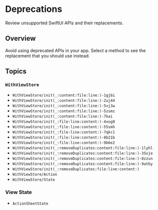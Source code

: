 # Deprecations

Review unsupported SwiftUI APIs and their replacements.

## Overview

Avoid using deprecated APIs in your app. Select a method to see the replacement that you should use instead.

## Topics

### `WithViewStore`

- ``WithViewStore/init(_:content:file:line:)-1gjbi``
- ``WithViewStore/init(_:content:file:line:)-2uj44``
- ``WithViewStore/init(_:content:file:line:)-5vj3w``
- ``WithViewStore/init(_:content:file:line:)-5zsmz``
- ``WithViewStore/init(_:content:file:line:)-7kai``
- ``WithViewStore/init(_:file:line:content:)-4xog0``
- ``WithViewStore/init(_:file:line:content:)-55smh``
- ``WithViewStore/init(_:file:line:content:)-7qkc1``
- ``WithViewStore/init(_:file:line:content:)-8b21b``
- ``WithViewStore/init(_:file:line:content:)-9b6e2``
- ``WithViewStore/init(_:removeDuplicates:content:file:line:)-1lyhl``
- ``WithViewStore/init(_:removeDuplicates:content:file:line:)-35xje``
- ``WithViewStore/init(_:removeDuplicates:content:file:line:)-8zzun``
- ``WithViewStore/init(_:removeDuplicates:content:file:line:)-9atby``
- ``WithViewStore/init(_:removeDuplicates:file:line:content:)``
- ``WithViewStore/Action``
- ``WithViewStore/State``

### View State

- ``ActionSheetState``

<!--TODO: Can't currently document `View` extensions-->
<!--### View Modifiers-->
